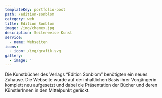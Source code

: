 ```yaml
---
templateKey: portfolio-post
path: /edition-sonblom
category: web
title: Edition Sonblom
image: /img/chemex.jpg
description: Seitenweise Kunst
service:
  - name: Webseiten
icons:
  - icon: /img/grafik.svg
gallery:
  - image: ''
---
```

Die Kunstbücher des Verlags “Edition Sonblom” benötigten ein neues Zuhause. Die Webseite wurde auf der inhaltlichen Basis ihrer Vorgängerin komplett neu aufgesetzt und dabei die Präsentation der Bücher und deren KünstlerInnen in den Mittelpunkt gerückt.
